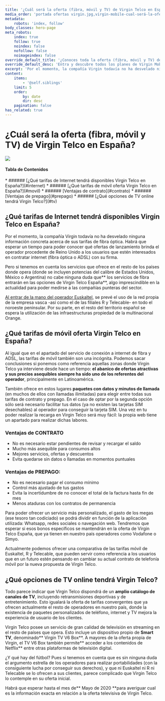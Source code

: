 ```yaml
---
title: '¿Cuál será la oferta (fibra, móvil y TV) de Virgin Telco en España?'
media_order: 'portada ofertas virgin.jpg,virgin-mobile-cual-será-la-oferta.jpg'
metadata:
    robots: 'index, follow'
body_classes: hero-page
meta_robots:
    index: true
    follow: true
    noindex: false
    nofollow: false
    noimageindex: false
override_default_title: '¿Conoces toda la oferta (fibra, móvil y TV) de Virgin Telco en España?'
override_default_desc: 'Entra y descubre todos los planes de Virgin Mobile en España acerca de sus nuevas tarifas y ofertas de fibra, móvil y TV. ¡No esperes más!'
excerpt: 'Por el momento, la compañía Virgin todavía no ha desvelado ninguna información concreta acerca de sus tarifas de fibra óptica. Habrá que esperar un tiempo para poder...'
content:
    items:
        - '@self.siblings'
    limit: 5
    order:
        by: date
        dir: desc
    pagination: false
has_related: true
---
```


# ¿Cuál será la oferta (fibra, móvil y TV) de Virgin Telco en España?

<div class="mb-5"></div>

![](virgin-mobile-cual-será-la-oferta.jpg)

<div class="mb-5"></div>

#### Tabla de Contenidos
<div class="links-list"></div>
* ######  <span class="magnet-link">[¿Qué tarifas de Internet tendrá disponibles Virgin Telco en España?](#internet)</span>
* ######  <span class="magnet-link">[¿Qué tarifas de móvil oferta Virgin Telco en España?](#movil)</span>
* ######  <span class="magnet-link">[Ventajas de contrato](#contrato)</span>
* ######  <span class="magnet-link">[Ventajas de prepago](#prepago)</span>
* ######  <span class="magnet-link">[¿Qué opciones de TV online tendrá Virgin Telco?](#tv)</span>

<div class="mb-5"></div>

## <span id="internet">¿Qué tarifas de Internet tendrá disponibles Virgin Telco en España?<span>

Por el momento, la compañía Virgin todavía no ha desvelado ninguna información concreta acerca de sus tarifas de fibra óptica. Habrá que esperar un tiempo para poder conocer qué ofertas de lanzamiento brinda el operador procedente de Reino Unido a los usuarios que estén interesados en contratar internet (fibra óptica o ADSL) con su firma.

Pero si tenemos en cuenta los servicios que ofrece en el resto de los países donde opera (donde se incluyen potencias del calibre de Estados Unidos, México o Argentina) no cabe ninguna duda que** los servicios de fibra entrarán en las opciones de Virgin Telco España**, algo imprescindible en la actualidad para poder medirse a las compañías punteras del sector.

[Al entrar de la mano del operador Euskaltel](https://www.ofertasvirgin.es/home/virgin-mobile-euskaltel-cronica-acuerdo-anunciado), se prevé el uso de la red propia de la empresa vasca -así como el de las filiales R y Telecable- en todo el noroeste peninsular. Por su parte, en el resto del territorio español se espera la utilización de las infraestructuras propiedad de la multinacional Orange.

<div class="mb-5"></div>

## <span id="movil">¿Qué tarifas de móvil oferta Virgin Telco en España?<span>

Al igual que en el apartado del servicio de conexión a internet de fibra y ADSL, las tarifas de móvil también son una incógnita. Podemos sacar conclusiones si ponemos como referencia aquellas zonas donde Virgin Telco ya interviene desde hace un tiempo: **el abanico de ofertas atractivas y sus precios asequibles siempre ha sido uno de los referentes del operador**, principalmente en Latinoamérica.

También ofrece en estos lugares **paquetes con datos y minutos de llamada** (en muchos de ellos con llamadas ilimitadas) para elegir entre todas sus tarifas de contrato y prepago. En el caso de optar por la segunda opción sólo será necesario facilitar tus datos (ya no existen las tarjetas SIM desechables) al operador para conseguir la tarjeta SIM. Una vez en tu poder realizar la recarga en Virgin Telco será muy fácil: la propia web tiene un apartado para realizar dichas labores.

<div class="mb-5"></div>

### <span id="contrato">Ventajas de CONTRATO<span>
- No es necesario estar pendientes de revisar y recargar el saldo
- Mucho más asequible para consumos altos
- Mejores servicios, ofertas y descuentos
- Evita quedarse sin datos o llamadas en momentos puntuales

<div class="mb-5"></div>

### <span id="prepago">Ventajas de PREPAGO<span>:
- No es necesario pagar el consumo mínimo
- Control más ajustado de tus gastos
- Evita la incertidumbre de no conocer el total de la factura hasta fin de mes
- Menos ataduras con los contratos de permanencia

<div class="mb-5"></div>

Para poder ofrecer un servicio más personalizado, el gasto de los megas (ese tesoro tan codiciado) se podrá dividir en función de la aplicación utilizada: Whatsapp, redes sociales o navegación web. Tendremos que esperar si esos bonos específicos se mantendrán en la oferta de Virgin Telco España, que ya tienen en nuestro país operadores como Vodafone o Simyo.

Actualmente podemos ofrecer una comparativa de las tarifas móvil de Euskaltel, R y Telecable, que pueden servir como referencia a los usuarios que en un futuro estén pensando en cambiar su actual contrato de telefonía móvil por la nueva propuesta de Virgin Telco.

<div class="mb-5"></div>

## <span id="tv">¿Qué opciones de TV online tendrá Virgin Telco?<span>

Todo parece indicar que Virgin Telco dispondrá de un **amplio catálogo de canales de TV**, incluyendo retransmisiones deportivas y de entretenimiento. Esto igualará la oferta de tarifas convergentes que ya ofrecen actualmente el resto de operadores en nuestro país, donde la existencia de paquetes personalizados de teléfono, internet y TV mejora la experiencia de usuario de los clientes.

Virgin Telco posee un servicio de gran calidad de televisión en streaming en el resto de países que opera. Esto incluye un dispositivo propio de **Smart TV**, denominado** Virgin TV V6 Box**. A mayores de la oferta propia de Virgin, el TV V6 Box también permite** acceder a los contenidos de Netflix** entre otras plataformas de televisión digital.

¿Y qué hay del fútbol? Pues si tenemos en cuenta que es sin ninguna duda el argumento estrella de los operadores para realizar portabilidades (con la consiguiente lucha por conseguir sus derechos), y que ni Euskaltel ni R ni Telecable se lo ofrecen a sus clientes, parece complicado que Virgin Telco lo contemple en su oferta inicial.

Habrá que esperar hasta el mes de** Mayo de 2020 **para averiguar cual es la información exacta en relación a la oferta televisiva de Virgin Telco.

<div class="mb-5"></div>
